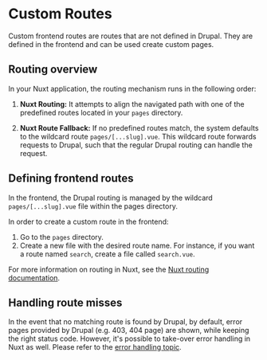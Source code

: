 # Custom Routes

Custom frontend routes are routes that are not defined in Drupal. They are defined in the frontend and can be used create custom pages.

## Routing overview

In your Nuxt application, the routing mechanism runs in the following order:

1. **Nuxt Routing:** It attempts to align the navigated path with one of the predefined routes located in your `pages` directory.

2. **Nuxt Route Fallback:** If no predefined routes match, the system defaults to the wildcard route `pages/[...slug].vue`. This wildcard route forwards requests to Drupal, such that the regular Drupal routing can handle the request.

## Defining frontend routes

In the frontend, the Drupal routing is managed by the wildcard `pages/[...slug].vue` file within the pages directory.

In order to create a custom route in the frontend:

1. Go to the `pages` directory.
2. Create a new file with the desired route name. For instance, if you want a route named `search`, create a file called `search.vue`.

For more information on routing in Nuxt, see the [Nuxt routing documentation](https://nuxt.com/docs/getting-started/routing).

## Handling route misses

In the event that no matching route is found by Drupal, by default, error pages provided by Drupal (e.g. 403, 404 page) are shown, while keeping the right status code. However, it's possible to take-over error handling in Nuxt as well. Please refer to the [error handling topic](/advanced-topics/error-pages).

